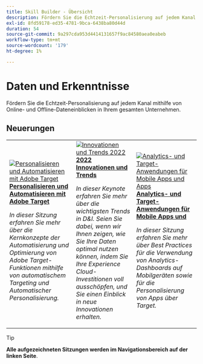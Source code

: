 ```yaml
---
title: Skill Builder - Übersicht
description: Fördern Sie die Echtzeit-Personalisierung auf jedem Kanal mithilfe von Online- und Offline-Dateneinblicken in Ihrem gesamten Unternehmen.
exl-id: 8fd59178-ed35-4781-9bca-6438ba80d44d
duration: 54
source-git-commit: 9a297cda953d4414131657f9ac84580aea0eabeb
workflow-type: tm+mt
source-wordcount: '179'
ht-degree: 1%

---
```


# Daten und Erkenntnisse

Fördern Sie die Echtzeit-Personalisierung auf jedem Kanal mithilfe von Online- und Offline-Dateneinblicken in Ihrem gesamten Unternehmen.

## Neuerungen

<table>
<tr>
  <td>
    <a href="https://experienceleague.adobe.com/docs/events/skill-builder-recordings/data-and-insights/2022/personalize.html?lang=de">
      <img alt="Personalisieren und Automatisieren mit Adobe Target" src="https://video.tv.adobe.com/v/343821?format=jpeg" />
    </a>
     <div>
      <a href="https://experienceleague.adobe.com/docs/events/skill-builder-recordings/data-and-insights/2022/personalize.html?lang=de">
        <strong>Personalisieren und Automatisieren mit Adobe Target</strong>
      </a>
    </div>
    <p>
    <em>In dieser Sitzung erfahren Sie mehr über die Kernkonzepte der Automatisierung und Optimierung von Adobe Target-Funktionen mithilfe von automatischem Targeting und Automatischer Personalisierung.</em>
    <p>
  </td>
  <td>
    <a href="https://experienceleague.adobe.com/docs/events/skill-builder-recordings/data-and-insights/2022/innovations.html?lang=de">
      <img alt="Innovationen und Trends 2022" src="https://video.tv.adobe.com/v/343818?format=jpeg" />
    </a>
     <div>
      <a href="https://experienceleague.adobe.com/docs/events/skill-builder-recordings/data-and-insights/2022/innovations.html?lang=de">
        <strong>2022 Innovationen und Trends</strong>
      </a>
    </div>
    <p>
    <em>In dieser Keynote erfahren Sie mehr über die wichtigsten Trends in D&amp;I. Seien Sie dabei, wenn wir Ihnen zeigen, wie Sie Ihre Daten optimal nutzen können, indem Sie Ihre Experience Cloud-Investitionen voll ausschöpfen, und Sie einen Einblick in neue Innovationen erhalten.</em>
    <p>
  </td>  
  <td>
    <a href="https://experienceleague.adobe.com/docs/events/skill-builder-recordings/data-and-insights/2022/mobile-and-apps.html?lang=de">
      <img alt="Analytics- und Target-Anwendungen für Mobile Apps und Apps" src="https://video.tv.adobe.com/v/343819?format=jpeg" />
    </a>
     <div>
      <a href="https://experienceleague.adobe.com/docs/events/skill-builder-recordings/data-and-insights/2022/mobile-and-apps.html?lang=de">
        <strong>Analytics- und Target-Anwendungen für Mobile Apps und </strong>
      </a>
    </div>
    <p>
    <em>In dieser Sitzung erfahren Sie mehr über Best Practices für die Verwendung von Analytics-Dashboards auf Mobilgeräten sowie für die Personalisierung von Apps über Target.</em>
    <p>
  </td>
</tr>
</table>

>[!TIP]
>
>**Alle aufgezeichneten Sitzungen werden im Navigationsbereich auf der linken Seite**.
